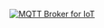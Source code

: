 [![MQTT Broker for IoT](https://assets.emqx.com/images/emqx-github-profile-2022120901.png)](https://www.emqx.io/downloads)
